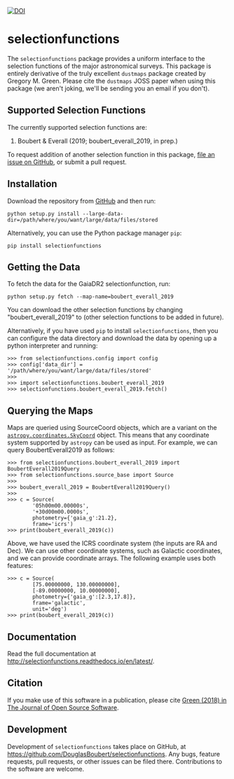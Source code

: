 [![DOI](http://joss.theoj.org/papers/10.21105/joss.00695/status.svg)](https://doi.org/10.21105/joss.00695)

selectionfunctions
==================

The ``selectionfunctions`` package provides a uniform interface to the selection functions of the major astronomical surveys. This package is entirely derivative of the truly excellent ``dustmaps`` package created by Gregory M. Green. Please cite the ``dustmaps`` JOSS paper when using this package (we aren't joking, we'll be sending you an email if you don't).

Supported Selection Functions
-----------------------------

The currently supported selection functions are:

1. Boubert & Everall (2019; boubert_everall_2019, in prep.)

To request addition of another selection function in this package, [file an issue on
GitHub](https://github.com/DouglasBoubert/selectionfunctions/issues), or submit a pull request.


Installation
------------

Download the repository from [GitHub](https://github.com/DouglasBoubert/selectionfunctions) and
then run:

    python setup.py install --large-data-dir=/path/where/you/want/large/data/files/stored

Alternatively, you can use the Python package manager `pip`:

    pip install selectionfunctions


Getting the Data
----------------

To fetch the data for the GaiaDR2 selectionfunction, run:

    python setup.py fetch --map-name=boubert_everall_2019

You can download the other selection functions by changing "boubert_everall_2019" to (other selection functions to be added in future).

Alternatively, if you have used `pip` to install `selectionfunctions`, then you can
configure the data directory and download the data by opening up a python
interpreter and running:

    >>> from selectionfunctions.config import config
    >>> config['data_dir'] = '/path/where/you/want/large/data/files/stored'
    >>>
    >>> import selectionfunctions.boubert_everall_2019
    >>> selectionfunctions.boubert_everall_2019.fetch()


Querying the Maps
-----------------

Maps are queried using SourceCoord objects, which are a variant on the 
[`astropy.coordinates.SkyCoord`](http://docs.astropy.org/en/stable/api/astropy.coordinates.SkyCoord.html#astropy.coordinates.SkyCoord)
object. This means that any coordinate system supported by `astropy` can be
used as input. For example, we can query BoubertEverall2019 as follows:

    >>> from selectionfunctions.boubert_everall_2019 import BoubertEverall2019Query
    >>> from selectionfunctions.source_base import Source
    >>>
    >>> boubert_everall_2019 = BoubertEverall2019Query()
    >>>
    >>> c = Source(
            '05h00m00.00000s',
            '+30d00m00.0000s',
            photometry={'gaia_g':21.2},
            frame='icrs')
    >>> print(boubert_everall_2019(c))


Above, we have used the ICRS coordinate system (the inputs are RA and Dec). We
can use other coordinate systems, such as Galactic coordinates, and we can
provide coordinate arrays. The following example uses both features:

    >>> c = Source(
            [75.00000000, 130.00000000],
            [-89.00000000, 10.00000000],
            photometry={'gaia_g':[2.3,17.8]},
            frame='galactic',
            unit='deg')
    >>> print(boubert_everall_2019(c))



Documentation
-------------

Read the full documentation at http://selectionfunctions.readthedocs.io/en/latest/.


Citation
--------

If you make use of this software in a publication, please cite
[Green (2018) in The Journal of Open Source Software](https://doi.org/10.21105/joss.00695).

Development
-----------

Development of `selectionfunctions` takes place on GitHub, at
https://github.com/DouglasBoubert/selectionfunctions. Any bugs, feature requests, pull requests,
or other issues can be filed there. Contributions to the software are welcome.
